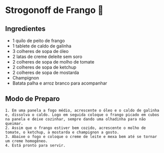 # Strogonoff de Frango :chicken:

## Ingredientes

+ 1 quilo de peito de frango
+ 1 tablete de caldo de galinha
+ 3 colheres de sopa de óleo
+ 2 latas de creme deleite sem soro
+ 2 colheres de sopa de molho de tomate
+ 2 colheres de sopa de ketchup
+ 2 colheres de sopa de mostarda
+ Champignon
+ Batata palha e arroz branco para acompanhar

## Modo de Preparo

	1. Em uma panela a fogo médio, acrescente o óleo e o caldo de galinha e, dissolva o caldo. Logo em seguida coloque o frango picado em cubos na panela e deixe cozinhar, sempre dando uma olhadinha para não queimar.
	2. Assim que o frango estiver bem cozido, acrescente o molho de tomate, o ketchup, a mostarda e champignon a gosto.
	3. Abaixe o fogo e coloque o creme de leite e mexa bem até se tornar um creme homogêneo.
	4. Está pronto para servir.



